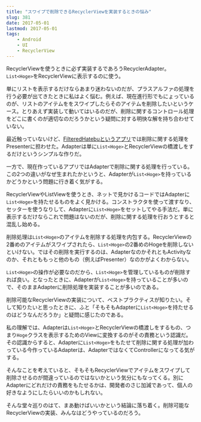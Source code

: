 ```yaml
---
title: "スワイプで削除できるRecyclerViewを実装するときの悩み"
slug: 381
date: 2017-05-01
lastmod: 2017-05-01
tags:
    - Android
    - UI
    - RecyclerView
---
```


RecyclerViewを使うときに必ず実装するであろうRecyclerAdapter。`List<Hoge>`をRecyclerViewに表示するのに使う。

単にリストを表示するだけならあまり迷わないのだが、プラスアルファの処理を行う必要が出てきたときに私はよく悩む。例えば、現在進行形でもにょっているのが、リストのアイテムををスワイプしたらそのアイテムを削除したいというケース。とりあえず実装して動いてはいるのだが、削除に関するコントロール処理をどこに書くのが適切なのだろうかという疑問に対する明快な解を持ち合わせていない。

最近触っていないけど、<a href="https://github.com/gen0083/FilteredHatebu/blob/develop/app/src/main/java/jp/gcreate/product/filteredhatebu/ui/editfilter/FilterAdapter.java" class="broken_link">FilteredHatebuというアプリ</a>では削除に関する処理をPresenterに担わせた。Adapterは単に`List<Hoge>`とRecyclerViewの橋渡しをするだけというシンプルな作りだ。

一方で、現在作っているアプリではAdapterで削除に関する処理を行っている。この2つの違いがなぜ生まれたかというと、Adapterが`List<Hoge>`を持っているかどうかという問題に行き着く気がする。

RecyclerViewやListViewを使うとき、ネットで見かけるコードではAdapterに`List<Hoge>`を持たせるものをよく見かける。コンストラクタを使って渡すなり、セッターを使うなりして、Adapterに`List<Hoge>`をセットしてやる手法だ。単に表示するだけならこれで問題はないのだが、削除に関する処理を行おうとすると混乱し始める。

削除処理は`List<Hoge>`のアイテムを削除する処理を内包する。RecyclerViewの2番めのアイテムがスワイプされたら、`List<Hoge>`の2番めのHogeを削除しないといけない。ではその削除を実行するのは、AdapterなのかそれともActivityなのか、それとももっと他のもの（例えばPresenter）なのかがよくわからない。

`List<Hoge>`の操作が必要なのだから、`List<Hoge>`を管理しているものが削除すれば良い。となったときに、Adapterが`List<Hoge>`を持っていることが多いので、そのままAdapterに削除処理を実装することが多いのである。

削除可能なRecyclerViewの実装について、ベストプラクティスが知りたい。そして知りたいと思ったときに、ふと「そもそもAdapterに`List<Hoge>`を持たせるのはどうなんだろうか」と疑問に感じたのである。

私の理解では、Adapterは`List<Hoge>`とRecyclerViewの橋渡しをするもの、つまり`Hoge`クラスを表示するためのViewに変換するのがその責務という認識だ。その認識からすると、Adapterに`List<Hoge>`をもたせて削除に関する処理が加わっている今作っているAdapterは、AdapterではなくてControllerになってる気がする。

そんなことを考えていると、そもそもRecyclerViewでアイテムをスワイプして削除させるのが間違っているのではないかという気分にもなってくる。別にAdapterにどれだけの責務をもたせるかは、開発者のさじ加減であって、個人の好きなようにしたらいいのかもしれない。

そんな堂々巡りのはて、まあ動けばいいかという結論に落ち着く。削除可能なRecyclerViewの実装、みんなはどうやっているのだろう。


  